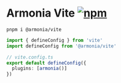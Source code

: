 # Armonia Vite [![npm](https://img.shields.io/npm/v/@armonia/vite.svg)](https://npmjs.com/package/@armonia/vite)

`pnpm i @armonia/vite`

```ts
import { defineConfig } from 'vite'
import defineConfig from '@armonia/vite'

// vite.config.ts
export default defineConfig({
  plugins: [armonia()]
})
```
